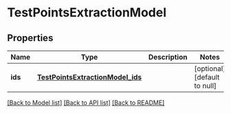 # TestPointsExtractionModel
## Properties

| Name | Type | Description | Notes |
|------------ | ------------- | ------------- | -------------|
| **ids** | [**TestPointsExtractionModel_ids**](TestPointsExtractionModel_ids.md) |  | [optional] [default to null] |

[[Back to Model list]](../README.md#documentation-for-models) [[Back to API list]](../README.md#documentation-for-api-endpoints) [[Back to README]](../README.md)

